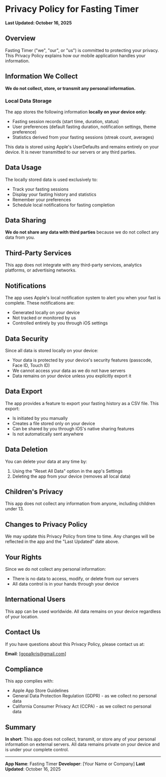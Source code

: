 # Privacy Policy for Fasting Timer

**Last Updated: October 16, 2025**

## Overview

Fasting Timer ("we", "our", or "us") is committed to protecting your privacy. This Privacy Policy explains how our mobile application handles your information.

## Information We Collect

**We do not collect, store, or transmit any personal information.**

### Local Data Storage

The app stores the following information **locally on your device only**:
- Fasting session records (start time, duration, status)
- User preferences (default fasting duration, notification settings, theme preference)
- Statistics derived from your fasting sessions (streak count, averages)

This data is stored using Apple's UserDefaults and remains entirely on your device. It is never transmitted to our servers or any third parties.

## Data Usage

The locally stored data is used exclusively to:
- Track your fasting sessions
- Display your fasting history and statistics
- Remember your preferences
- Schedule local notifications for fasting completion

## Data Sharing

**We do not share any data with third parties** because we do not collect any data from you.

## Third-Party Services

This app does not integrate with any third-party services, analytics platforms, or advertising networks.

## Notifications

The app uses Apple's local notification system to alert you when your fast is complete. These notifications are:
- Generated locally on your device
- Not tracked or monitored by us
- Controlled entirely by you through iOS settings

## Data Security

Since all data is stored locally on your device:
- Your data is protected by your device's security features (passcode, Face ID, Touch ID)
- We cannot access your data as we do not have servers
- Data remains on your device unless you explicitly export it

## Data Export

The app provides a feature to export your fasting history as a CSV file. This export:
- Is initiated by you manually
- Creates a file stored only on your device
- Can be shared by you through iOS's native sharing features
- Is not automatically sent anywhere

## Data Deletion

You can delete your data at any time by:
1. Using the "Reset All Data" option in the app's Settings
2. Deleting the app from your device (removes all local data)

## Children's Privacy

This app does not collect any information from anyone, including children under 13.

## Changes to Privacy Policy

We may update this Privacy Policy from time to time. Any changes will be reflected in the app and the "Last Updated" date above.

## Your Rights

Since we do not collect any personal information:
- There is no data to access, modify, or delete from our servers
- All data control is in your hands through your device

## International Users

This app can be used worldwide. All data remains on your device regardless of your location.

## Contact Us

If you have questions about this Privacy Policy, please contact us at:

**Email**: [gopalkris@gmail.com]

## Compliance

This app complies with:
- Apple App Store Guidelines
- General Data Protection Regulation (GDPR) - as we collect no personal data
- California Consumer Privacy Act (CCPA) - as we collect no personal data

## Summary

**In short**: This app does not collect, transmit, or store any of your personal information on external servers. All data remains private on your device and is under your complete control.

---

**App Name**: Fasting Timer
**Developer**: [Your Name or Company]
**Last Updated**: October 16, 2025
